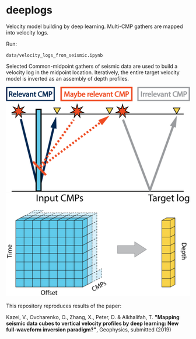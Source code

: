 # deeplogs
Velocity model building by deep learning. Multi-CMP gathers are mapped into velocity logs.

Run:

    data/velocity_logs_from_seismic.ipynb

Selected Common-midpoint gathers of seismic data are used to build a velocity log in the midpoint location. Iteratively, the entire target velocity model is inverted as an assembly of depth profiles.

![cmp_to_log](latex/Fig/relevantCMP.png)
![cmp_to_log](latex/Fig/in_out_shape.png)


This repository reproduces results of the paper: 

Kazei, V., Ovcharenko, O., Zhang, X., Peter, D. & Alkhalifah, T. 
**"Mapping seismic data cubes to vertical velocity profiles by deep learning: New full-waveform inversion paradigm?"**,
Geophysics, submitted (2019)